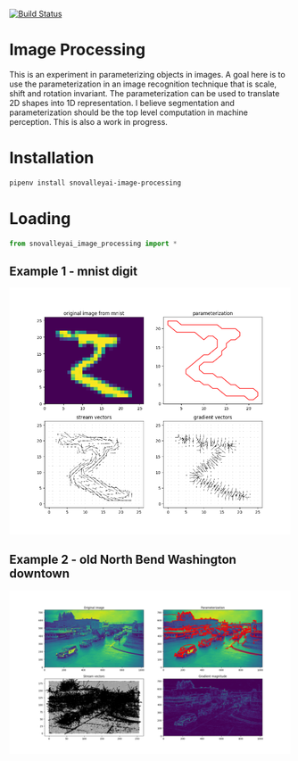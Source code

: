 [![Build Status](https://travis-ci.org/jloveric/image-processing.svg?branch=master)](https://travis-ci.org/jloveric/image-processing)

# Image Processing

This is an experiment in parameterizing objects in images.  A goal here is to use the parameterization in an image recognition technique that is scale, shift and rotation invariant.  The parameterization can be used to translate 2D shapes into 1D representation.  I believe segmentation and parameterization should be the top level computation in machine perception.  This is also a work in progress.

# Installation

```bash
pipenv install snovalleyai-image-processing
```

# Loading

```python
from snovalleyai_image_processing import *
```
## Example 1 - mnist digit

![](Parameterization.png)

## Example 2 - old North Bend Washington downtown
![](NorthBendParameterization.png)